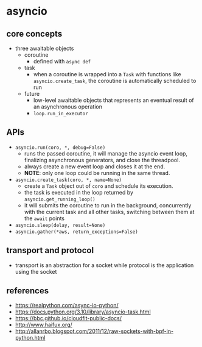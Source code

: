 # asyncio

## core concepts
* three awaitable objects
    * coroutine
        * defined with `async def`
    * task
        * when a coroutine is wrapped into a `Task` with functions like `asyncio.create_task`, the coroutine is automatically scheduled to run
    * future
        * low-level awaitable objects that represents an eventual result of an asynchronous operation
        * `loop.run_in_executor`

## APIs
* `asyncio.run(coro, *, debug=False)`
    * runs the passed coroutine, it will manage the asyncio event loop, finalizing asynchronous generators, and close the threadpool.
    * always create a new event loop and closes it at the end.
    * **NOTE**: only one loop could be running in the same thread.
* `asyncio.create_task(coro, *, name=None)`
    * create a `Task` object out of `coro` and schedule its execution.
    * the task is executed in the loop returned by `asyncio.get_running_loop()`
    * it will submits the coroutine to run in the background, concurrently with the current task and all other tasks, switching between them at the `await` points
* `asyncio.sleep(delay, result=None)`
* `asyncio.gather(*aws, return_exceptions=False)`

## transport and protocol
* transport is an abstraction for a socket while protocol is the application using the socket


## references
* https://realpython.com/async-io-python/
* https://docs.python.org/3.10/library/asyncio-task.html
* https://bbc.github.io/cloudfit-public-docs/
* http://www.haifux.org/
* http://allanrbo.blogspot.com/2011/12/raw-sockets-with-bpf-in-python.html